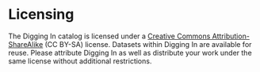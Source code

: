 # Licensing

The Digging In catalog is licensed under a [Creative Commons Attribution-ShareAlike](https://creativecommons.org/licenses/by-sa/4.0/) \(CC BY-SA\) license. Datasets within Digging In are available for reuse. Please attribute Digging In as well as distribute your work under the same license without additional restrictions.


